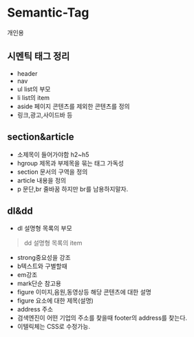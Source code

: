 # Semantic-Tag
개인용

## 시멘틱 태그 정리
 * header
 * nav
 * ul list의 부모
 * li list의 item
 * aside 페이지 콘텐츠를 제외한 콘텐츠를 정의
 * 링크,광고,사이드바 등

## section&article
 * 소제목이 들어가야함 h2~h5
 * hgroup 제목과 부제목을 묶는 태그 가독성
 * section 문서의 구역을 정의
 * article 내용을 정의
 * p 문단,br 줄바꿈 하지만 br를 남용하지말자.

## dl&dd
 * dl 설명형 목록의 부모
  > dd 설명형 목록의 item  
 * strong중요성을 강조
* b텍스트와 구별할때
* em강조
* mark단순 참고용
* figure 이미지,음원,동영상등 해당 콘텐츠에 대한 설명
* figure 요소에 대한 제목(설명)
* address 주소
* 검색엔진이 어떤 기업의 주소를 찾을때 footer의 address를 찾는다.
* 이텔릭체는 CSS로 수정가능.

